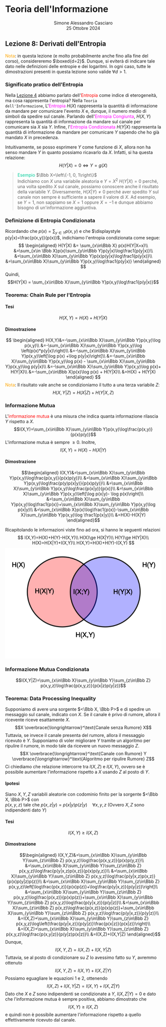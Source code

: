 # Teoria dell'Informazione
<html>
    <div align=center>
    Simone Alessandro Casciaro<br>
    25 Ottobre 2024
    </div>
</html>

## Lezione 8: Derivati dell'Entropia
<font color=orange> Nota</font>: in questa lezione (e molto probabilmente anche fino alla fine del corso), considereremo $\boxed{d=2}$. Dunque, si eviterà di indicare tale dato nelle definizioni delle entropie e dei logaritmi. In ogni caso, tutte le dimostrazioni presenti in questa lezione sono valide $\forall d>1$.
### Significato pratico dell'Entropia
Nella [Lezione 4](/pdf/Lez04.pdf) abbiamo parlato dell'<font color=red>Entropia</font> come indice di eterogeneità, ma cosa rappresenta l'entropia?
Nella <code>Teoria dell'Informazione</code>, L'<font color=#ff00ff>Entropia</font> $H(X)$ rappresenta la quantità di informazione da mandare per comunicare l'evento $X$ e, dunque, il numero medio di simboli da spedire sul canale.
Parlando dell'<font color=#ff00ff>Entropia Congiunta</font>, $H(X,Y)$ rappresenta la quantità di informazione da mandare sul canale per comunicare sia $X$ sia $Y$.
Infine, l'<font color = #ff00ff>Entropia Condizionata</font> $H(Y|X)$ rappresenta la quantità di informazione da mandare per comunicare $Y$ sapendo che ho già mandato $X$ in precedenza.

Intuitivamente, se posso esprimere $Y$ come funzione di $X$, allora non ha senso mandare $Y$ in quanto possiamo ricavarlo da $X$. Infatti, si ha questa relazione:
$$H(Y|X)=0\iff Y=g(X)$$

><font color=#00CC99>Esempio</font>
$\Bbb X=\left\{-1, 0, 1\right\}$<br>
Indichiamo con $X$ una variabile aleatoria e $Y=X^2$
$H(Y|X)=0$ perché, una volta spedito $X$ sul canale, possiamo conoscere anche il risultato della variabile $Y$.
Diversamente, $H(X|Y)\ne0$ perché aver spedito $Y$ sul canale non sempre è sufficiente a sapere il valore di $X$. Ad esempio, se $Y=1$, non sappiamo se $X=1$ oppure $X=-1$ e dunque abbiamo bisogno di un'informazione aggiuntiva.

### Definizione di Entropia Condizionata
Ricordando che $\displaystyle p(x)=\sum_{y\in Y}p(x,y)$ e che $\displaystyle p(y|x)=\frac{p(x,y)}{p(x)}$, indichiamo l'entropia condizionata come segue:
$$
\begin{aligned}
H(Y|X) &= \sum_{x\in\Bbb X} p(x)H(Y|X=x)\\
&=\sum_{x\in \Bbb X}p(x)\sum_{y\in\Bbb Y}p(y|x)\log\frac1{p(y|x)}\\
&=\sum_{x\in\Bbb X}\sum_{y\in\Bbb Y}p(x)p(y|x)\log\frac1{p(y|x)}\\
&=\sum_{x\in\Bbb X}\sum_{y\in\Bbb Y}p(x,y)\log\frac1{p(y|x)}
\end{aligned}
$$
Quindi,
$$H(Y|X) = \sum_{x\in\Bbb X}\sum_{y\in\Bbb Y}p(x,y)\log\frac1{p(y|x)}$$

### Teorema: Chain Rule per l'Entropia
#### Tesi
$$H(X,Y) = H(X)+H(Y|X)$$
#### Dimostrazione
$$
\begin{aligned}
H(X,Y)&=-\sum_{x\in\Bbb X}\sum_{y\in\Bbb Y}p(x,y)\log p(x,y)\\
&=-\sum_{x\in\Bbb X}\sum_{y\in\Bbb Y}p(x,y)\log \left(p(x)*p(y|x)\right)\\
&=-\sum_{x\in\Bbb X}\sum_{y\in\Bbb Y}p(x,y)\left[\log p(x) +\log p(y|x)\right]\\
&=-\sum_{x\in\Bbb X}\sum_{y\in\Bbb Y}p(x,y)\log p(x) - \sum_{x\in\Bbb X}\sum_{y\in\Bbb Y}p(x,y)\log p(y|x)\\
&=-\sum_{x\in\Bbb X}\sum_{y\in\Bbb Y}p(x,y)\log p(x)+ H(Y|X)\\
&=-\sum_{x\in\Bbb X}p(x)\log p(x) + H(Y|X)\\
&=H(X) + H(Y|X)
\end{aligned}
$$
<font color=orange>Nota</font>: Il risultato vale anche se condizioniamo il tutto a una terza variabile $Z$:
$$H(X,Y|Z)=H(X|Z)+H(Y|X,Z)$$

### Informazione Mutua
L'<font color=red>informazione mutua</font> è una misura che indica quanta informazione rilascia $Y$ rispetto a $X$.
$$I(X,Y)=\sum_{x\in\Bbb X}\sum_{y\in\Bbb Y}p(x,y)\log\frac{p(x,y)}{p(x)p(y)}$$
L'informazione mutua è sempre $\ge0$.
Inoltre, $$I(X,Y)=H(X)-H(X|Y)$$
#### Dimostrazione
$$\begin{aligned}
I(X,Y)&=\sum_{x\in\Bbb X}\sum_{y\in\Bbb Y}p(x,y)\log\frac{p(x,y)}{p(x)p(y)}\\
&=\sum_{x\in\Bbb X}\sum_{y\in\Bbb Y}p(x,y)\log\frac{p(y)p(x|y)}{p(x)p(y)}\\
&=\sum_{x\in\Bbb X}\sum_{y\in\Bbb Y}p(x,y)\log\frac{p(x|y)}{p(x)}\\
&=\sum_{x\in\Bbb X}\sum_{y\in\Bbb Y}p(x,y)\left[\log p(x|y)- \log p(x)\right]\\
&=\sum_{x\in\Bbb X}\sum_{y\in\Bbb Y}p(x,y)\log\frac1{p(x)}+\sum_{x\in\Bbb X}\sum_{y\in\Bbb Y}p(x,y)\log p(x|y)\\
&=\sum_{x\in\Bbb X}p(x)\log\frac1{p(x)}-\sum_{x\in\Bbb X}\sum_{y\in\Bbb Y}p(x,y)\log \frac1{p(x|y)}\\
&=H(X)-H(X|Y)
\end{aligned}$$

Ricapitolando le informazioni viste fino ad ora, si hanno le seguenti relazioni
$$
I(X,Y)=H(X)+H(Y)-H(X,Y)\\
H(X)\ge H(X|Y)\\
H(Y)\ge H(Y|X)\\
H(X)=H(X|Y)+I(X,Y)\\
H(X,Y)=H(X)+H(Y)-I(X,Y)
$$
![Diagramma di Venn Entropia](/img/informazione%20mutua.png)

### Informazione Mutua Condizionata
$$I(X,Y|Z)=\sum_{x\in\Bbb X}\sum_{y\in\Bbb Y}\sum_{z\in\Bbb Z} p(x,y,z)\log\frac{p(x,y,z)}{p(x|z)p(y|z)}$$

### Teorema: Data Processing Inequality
Supponiamo di avere una sorgente $<\Bbb X, \Bbb P>$ e di spedire un messaggio sul canale, indicato con $X$. Se il canale è privo di rumore, allora il ricevente riceve esattamente $X$.
$$X \overbrace{\longrightarrow}^\text{Canale senza Rumore} X$$
Tuttavia, se invece il canale presenta del rumore, allora il messaggio ricevuto è $Y$.
Supponiamo di voler migliorare $Y$ tramite un algoritmo per ripulire il rumore, in modo tale da ricevere un nuovo messaggio $Z$. 
$$X \overbrace{\longrightarrow}^\text{Canale con Rumore} Y \overbrace{\longrightarrow}^\text{Algoritmo per ripulire Rumore} Z$$
Ci chiediamo che relazione intercorre tra $I(X,Z)$ e $I(X,Y)$, ovvero se è possibile aumentare l'informazione rispetto a $X$ usando $Z$ al posto di $Y$.

#### Ipotesi
Siano $X,Y,Z$ variabili aleatorie con codominio finito per la sorgente $<\Bbb X, \Bbb P>$ con<br> $p(x,y,z)$ tale che $p(x,z|y)=p(x|y)p(z|y)\quad\forall x,y,z$ (Ovvero $X, Z$ sono indipendenti dato $Y$)
#### Tesi
$$I(X,Y)\ge I(X,Z)$$
#### Dimostrazione
$$\begin{aligned}
I(X,Y,Z)&=\sum_{x\in\Bbb X}\sum_{y\in\Bbb Y}\sum_{z\in\Bbb Z} p(x,y,z)\log\frac{p(x,y,z)}{p(x)p(y,z)}\\
&=\sum_{x\in\Bbb X}\sum_{y\in\Bbb Y}\sum_{z\in\Bbb Z} p(x,y,z)\log\frac{p(y|x,z)p(x,z)}{p(x)p(y,z)}\\
&=\sum_{x\in\Bbb X}\sum_{y\in\Bbb Y}\sum_{z\in\Bbb Z} p(x,y,z)\log\frac{p(y|x,z)p(x,z)}{p(x)p(y|z)p(z)}\\
&=\sum_{x\in\Bbb X}\sum_{y\in\Bbb Y}\sum_{z\in\Bbb Z} p(x,y,z)\left[\log\frac{p(x,z)}{p(x)p(z)}+\log\frac{p(y|x,z)}{p(y|z)}\right]\\
&=\sum_{x\in\Bbb X}\sum_{y\in\Bbb Y}\sum_{z\in\Bbb Z} p(x,y,z)\log\frac{p(x,z)}{p(x)p(z)}+\sum_{x\in\Bbb X}\sum_{y\in\Bbb Y}\sum_{z\in\Bbb Z} p(x,y,z)\log\frac{p(y|x,z)}{p(y|z)}\\
&=\sum_{x\in\Bbb X}\sum_{z\in\Bbb Z} p(x,z)\log\frac{p(x,z)}{p(x)p(z)}+\sum_{x\in\Bbb X}\sum_{y\in\Bbb Y}\sum_{z\in\Bbb Z} p(x,y,z)\log\frac{p(y|x,z)}{p(y|z)}\\
&=I(X,Z)+\sum_{x\in\Bbb X}\sum_{y\in\Bbb Y}\sum_{z\in\Bbb Z} p(x,y,z)\log\left(\frac{p(y|x,z)}{p(y|z)}\frac{p(x|z)}{p(x|z)}\right)\\
&=I(X,Z)+\sum_{x\in\Bbb X}\sum_{y\in\Bbb Y}\sum_{z\in\Bbb Z} p(x,y,z)\log\frac{p(x,y|z)}{p(y|z)p(x|z)}\\
&=I(X,Z)+I(X,Y|Z)
\end{aligned}$$
Dunque,$$\tag{1}I(X,Y,Z)=I(X,Z)+I(X,Y|Z)$$
Tuttavia, se al posto di condizionare su $Z$ lo avessimo fatto su $Y$, avremmo ottenuto $$\tag{2}I(X,Y,Z)=I(X,Y)+I(X,Z|Y)$$
Possiamo eguagliare le equazioni $1$ e $2$, ottenendo
$$I(X,Z)+I(X,Y|Z)=I(X,Y)+I(X,Z|Y)$$
Dato che $X$ e $Z$ sono indipendenti se condizionate a $Y$, $I(X,Z|Y)=0$ e dato che l'informazione mutua è sempre positiva, abbiamo dimostrato che $$I(X,Y)\ge I(X,Z)$$
e quindi non è possibile aumentare l'informazione rispetto a quello effettivamente ricevuto dal canale.